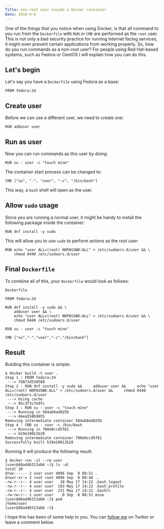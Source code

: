 ```yaml
---
Title: non-root user inside a Docker container
Date: 2016-9-8
---
```


One of the things that you notice when using Docker, is that all command to you run from the `Dockerfile` with `RUN` or `CMD` are performed as the `root` user. This is not only a bad security practice for running internet facing services, it might even prevent certain applications from working properly. So, how do you run commands as a non-root user? For people using Red Hat-based systems, such as Fedora or CentOS I will explain how you can do this.


## Let's begin
Let's say you have a `Dockerfile` using Fedora as a base:

```
FROM fedora:24
```


## Create user
Before we can use a different user, we need to create one:

```
RUN adduser user
```


## Run as user
Now you can run commands as this user by doing:

```
RUN su - user -c "touch mine"
```

The container start process can be changed to:

```
CMD ["su", "-", "user", "-c", "/bin/bash"]
```

This way, a `bash` shell will open as the user.


## Allow `sudo` usage
Since you are running a normal user, it might be handy to install the following package inside the container:

```
RUN dnf install -y sudo
```

This will allow you to use `sudo` to perform actions as the root user:

```
RUN echo "user ALL=(root) NOPASSWD:ALL" > /etc/sudoers.d/user && \
    chmod 0440 /etc/sudoers.d/user
```


## Final `Dockerfile`
To combine all of this, your `Dockerfile` would look as follows:

`Dockerfile`
```
FROM fedora:24

RUN dnf install -y sudo && \
    adduser user && \
    echo "user ALL=(root) NOPASSWD:ALL" > /etc/sudoers.d/user && \
    chmod 0440 /etc/sudoers.d/user

RUN su - user -c "touch mine"

CMD ["su","-","user","-c","/bin/bash"]
```


## Result
Building this container is simple:

```
$ docker build -t user .
Step 1 : FROM fedora:24
 ---> f9873d530588
Step 2 : RUN dnf install -y sudo &&     adduser user &&     echo "user ALL=(root) NOPASSWD:ALL" > /etc/sudoers.d/user &&     chmod 0440 /etc/sudoers.d/user
 ---> Using cache
 ---> 05c3f3c7e9fc
Step 3 : RUN su - user -c "touch mine"
 ---> Running in 584ab0ad025b
 ---> 66ea558b9855
Removing intermediate container 584ab0ad025b
Step 4 : CMD su - user -c /bin/bash
 ---> Running in 780e0ccd5f61
 ---> b19a10012b28
Removing intermediate container 780e0ccd5f61
Successfully built b19a10012b28
```

Running it will produce the following result:

```
$ docker run -it --rm user
[user@48add6313ab6 ~]$ ls -al
total 20
drwx------ 2 user user 4096 Sep  8 08:51 .
drwxr-xr-x 3 root root 4096 Sep  8 08:46 ..
-rw-r--r-- 4 user user   18 May 17 14:22 .bash_logout
-rw-r--r-- 4 user user  193 May 17 14:22 .bash_profile
-rw-r--r-- 4 user user  231 May 17 14:22 .bashrc
-rw-rw-r-- 1 user user    0 Sep  8 08:51 mine
[user@48add6313ab6 ~]$ pwd
/home/user
[user@48add6313ab6 ~]$ 
```

I hope this has been of some help to you. You can [follow me](https://twitter.com/gbraad) on Twitter or leave a comment below.
